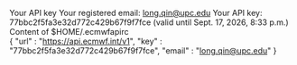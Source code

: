 Your API key
Your registered email:	long.qin@upc.edu
Your API key:	77bbc2f5fa3e32d772c429b67f9f7fce (valid until Sept. 17, 2026, 8:33 p.m.)
Content of $HOME/.ecmwfapirc	
{
    "url"   : "https://api.ecmwf.int/v1",
    "key"   : "77bbc2f5fa3e32d772c429b67f9f7fce",
    "email" : "long.qin@upc.edu"
}